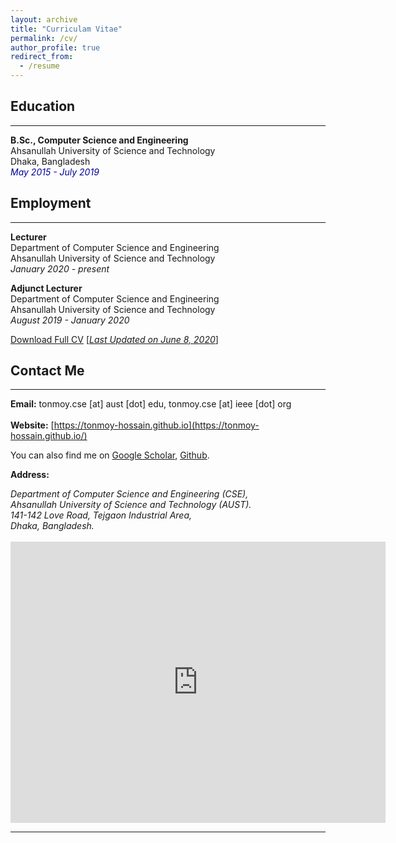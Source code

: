 ```yaml
---
layout: archive
title: "Curriculam Vitae"
permalink: /cv/
author_profile: true
redirect_from:
  - /resume
---
```


## Education 
-------------
<b>B.Sc., Computer Science and Engineering</b><br />
Ahsanullah University of Science and Technology<br />
Dhaka, Bangladesh<br />
<i style='color:#000099;'>May 2015 - July 2019</i>

## Employment 
-------------
<b>Lecturer</b><br />
Department of Computer Science and Engineering <br/>
Ahsanullah University of Science and Technology<br />
<i>January 2020 - present</i><br/>

<b>Adjunct Lecturer</b><br />
Department of Computer Science and Engineering <br/>
Ahsanullah University of Science and Technology<br />
<i>August 2019 - January 2020</i>

[Download Full CV](https://tonmoy-hossain.github.io/files/CV_June8.pdf) [<ins>*Last Updated on June 8, 2020*</ins>]

## Contact Me
-------------

**Email:** tonmoy.cse [at] aust [dot] edu, tonmoy.cse [at] ieee [dot] org<br /> 
 <br /> 
**Website:** [https://tonmoy-hossain.github.io](https://tonmoy-hossain.github.io/) <br />

You can also find me on [Google Scholar](https://scholar.google.com/citations?hl=en&user=LxGVl2wAAAAJ), [Github](https://github.com/tonmoy-hossain).


**Address:**
<address>
Department of Computer Science and Engineering (CSE), <br /> 
Ahsanullah University of Science and Technology (AUST). <br /> 
141-142 Love Road, Tejgaon Industrial Area, <br />
Dhaka, Bangladesh. <br /> 
</address> 
<br /> 
<iframe src="https://www.google.com/maps/embed?pb=!1m18!1m12!1m3!1d3651.5375119530972!2d90.40462791445606!3d23.76386639417981!2m3!1f0!2f0!3f0!3m2!1i1024!2i768!4f13.1!3m3!1m2!1s0x3755c77decb5f845%3A0xc2eadd2f3b867792!2sAhsanullah%20University%20of%20Science%20and%20Technology!5e0!3m2!1sen!2sus!4v1584909327199!5m2!1sen!2sus" width="600" height="450" frameborder="0" style="border:0;" allowfullscreen="" aria-hidden="false" tabindex="0"></iframe>

__________________________________________________________